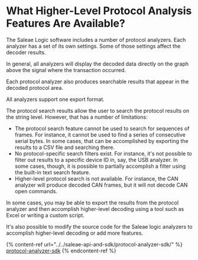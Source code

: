 # What Higher-Level Protocol Analysis Features Are Available?

The Saleae Logic software includes a number of protocol analyzers. Each analyzer has a set of its own settings. Some of those settings affect the decoder results.

In general, all analyzers will display the decoded data directly on the graph above the signal where the transaction occurred.

Each protocol analyzer also produces searchable results that appear in the decoded protocol area.

All analyzers support one export format.

The protocol search results allow the user to search the protocol results on the string level. However, that has a number of limitations:

* The protocol search feature cannot be used to search for sequences of frames. For instance, it cannot be used to find a series of consecutive serial bytes. In some cases, that can be accomplished by exporting the results to a CSV file and searching there.
* No protocol-specific search filters exist. For instance, it's not possible to filter out results to a specific device ID in, say, the USB analyzer. In some cases, though, it is possible to partially accomplish a filter using the built-in text search feature.
* Higher-level protocol search is not available. For instance, the CAN analyzer will produce decoded CAN frames, but it will not decode CAN open commands.

In some cases, you may be able to export the results from the protocol analyzer and then accomplish higher-level decoding using a tool such as Excel or writing a custom script.

It's also possible to modify the source code for the Saleae logic analyzers to accomplish higher-level decoding or add more features.

{% content-ref url="../../saleae-api-and-sdk/protocol-analyzer-sdk/" %}
[protocol-analyzer-sdk](../../saleae-api-and-sdk/protocol-analyzer-sdk/)
{% endcontent-ref %}

